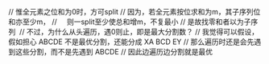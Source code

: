 // 惟全元素之位和为0时，方可split
// 因为，若全元素按位求和为m，其子序列位和亦至少m，
//     则一split至少使总和增m，不复最小
// 是故找零和者以为子序列
​
// 不过，为什么从头遍历，遇0则止，即是最大分割数？
// 我觉得可以假设，假如担心 ABCDE 不是最优分割，还能分成 XA BCD EY
// 那么遍历时还是会先遇到这些分割，而不是先遇到 ABCDE
// 因此边遍历边分割就是最优